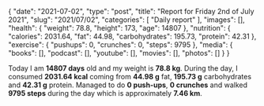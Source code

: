 {
    "date": "2021-07-02",
    "type": "post",
    "title": "Report for Friday 2nd of July 2021",
    "slug": "2021\/07\/02",
    "categories": [
        "Daily report"
    ],
    "images": [],
    "health": {
        "weight": 78.8,
        "height": 173,
        "age": 14807
    },
    "nutrition": {
        "calories": 2031.64,
        "fat": 44.98,
        "carbohydrates": 195.73,
        "protein": 42.31
    },
    "exercise": {
        "pushups": 0,
        "crunches": 0,
        "steps": 9795
    },
    "media": {
        "books": [],
        "podcast": [],
        "youtube": [],
        "movies": [],
        "photos": []
    }
}

Today I am <strong>14807 days</strong> old and my weight is <strong>78.8 kg</strong>. During the day, I consumed <strong>2031.64 kcal</strong> coming from <strong>44.98 g</strong> fat, <strong>195.73 g</strong> carbohydrates and <strong>42.31 g</strong> protein. Managed to do <strong>0 push-ups</strong>, <strong>0 crunches</strong> and walked <strong>9795 steps</strong> during the day which is approximately <strong>7.46 km</strong>.